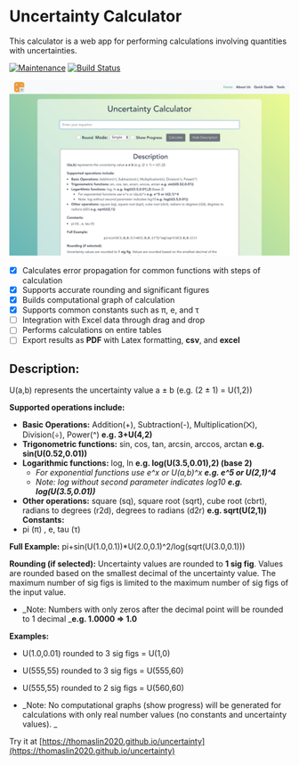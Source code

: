 # Uncertainty Calculator

This calculator is a web app for performing calculations involving quantities with uncertainties.

[![Maintenance](https://img.shields.io/maintenance/yes/2020.svg)]() [![Build Status](https://travis-ci.org/arnog/mathlive.svg?branch=master)](https://travis-ci.org/arnog/mathlive) 

<div align="center" style="margin-bottom: 15px">
  <img
    alt="Home Page"
    src="./assets/home.jpg"
  />
</div>

- [x] Calculates error propagation for common functions with steps of calculation
- [x] Supports accurate rounding and significant figures
- [x] Builds computational graph of calculation
- [x] Supports common constants such as π, e, and τ
- [ ] Integration with Excel data through drag and drop
- [ ] Performs calculations on entire tables
- [ ] Export results as **PDF** with Latex formatting, **csv**, and **excel** 

## Description:
U(a,b) represents the uncertainty value a ± b (e.g. (2 ± 1) = U(1,2))

**Supported operations include:**

- **Basic Operations:** Addition(+), Subtraction(-), Multiplication(⨉), Division(÷), Power(^) **e.g.  3+U(4,2)**
- **Trigonometric functions:** sin, cos, tan, arcsin, arccos, arctan **e.g. sin(U(0.52,0.01))**
- **Logarithmic functions:** log, ln **e.g. log(U(3.5,0.01),2) (base 2)**
	- _For exponential functions use e^x or U(a,b)^x  **e.g. e^5 or U(2,1)^4**_
	- _Note: log without second parameter indicates log10  **e.g. log(U(3.5,0.01))**_
- **Other operations:** square (sq), square root (sqrt), cube root (cbrt), radians to degrees (r2d), degrees to radians (d2r) **e.g. sqrt(U(2,1))**
**Constants:**
- pi (π) , e, tau (τ)

**Full Example:**
	pi+sin(U(1.0,0.1))*U(2.0,0.1)^2/log(sqrt(U(3.0,0.1))) 

**Rounding (if selected):**
Uncertainty values are rounded to **1 sig fig**. Values are rounded based on the smallest decimal of the uncertainty value. The maximum number of sig figs is limited to the maximum number of sig figs of the input value.

- _Note: Numbers with only zeros after the decimal point will be rounded to 1 decimal _**e.g. 1.0000 ⇒ 1.0**

**Examples:**
- U(1.0,0.01) rounded to 3 sig figs = U(1,0)
- U(555,55) rounded to 3 sig figs = U(555,60)
- U(555,55) rounded to 2 sig figs = U(560,60)

- _Note: No computational graphs (show progress) will be generated for calculations with only real number values (no constants and uncertainty values). _


Try it at [https://thomaslin2020.github.io/uncertainty](https://thomaslin2020.github.io/uncertainty) 
